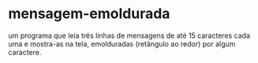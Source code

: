 # mensagem-emoldurada
 um programa que leia três linhas de mensagens de até 15 caracteres cada uma e mostra-as na tela, emolduradas (retângulo ao redor) por algum caractere.
